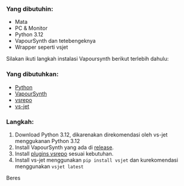 ### Yang dibutuhin:
- Mata
- PC & Monitor
- Python 3.12
- VapourSynth dan tetebengeknya
- Wrapper seperti vsjet

Silakan ikuti langkah instalasi Vapoursynth berikut terlebih dahulu:

### Yang dibutuhkan:
- [Python](https://www.python.org/downloads/)
- [VapourSynth](https://github.com/vapoursynth/vapoursynth)
- [vsrepo](https://github.com/vapoursynth/vsrepo)
- [vs-jet](https://github.com/Jaded-Encoding-Thaumaturgy)

### Langkah:
1. Download Python 3.12, dikarenakan direkomendasi oleh vs-jet menggukanan Python 3.12
2. Install VapourSynth yang ada di [release](https://github.com/vapoursynth/vapoursynth/releases).
3. Install [plugins vsrepo](https://github.com/vapoursynth/vsrepo?tab=readme-ov-file#usage) sesuai kebutuhan.
4. Install vs-jet menggunakan `pip install vsjet` dan kurekomendasi menggunakan `vsjet latest`

Beres